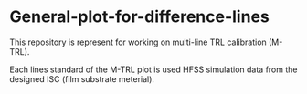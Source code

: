 General-plot-for-difference-lines
=================================

This repository is represent for working on multi-line TRL calibration (M-TRL).

Each lines standard of the M-TRL plot is used HFSS simulation data from the designed ISC (film substrate meterial).
